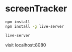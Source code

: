 # screenTracker
```bash
npm install
npm install -g live-server

live-server
```

visit localhost:8080
